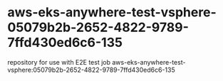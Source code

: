 # aws-eks-anywhere-test-vsphere-05079b2b-2652-4822-9789-7ffd430ed6c6-135
repository for use with E2E test job aws-eks-anywhere-test-vsphere:05079b2b-2652-4822-9789-7ffd430ed6c6-135
